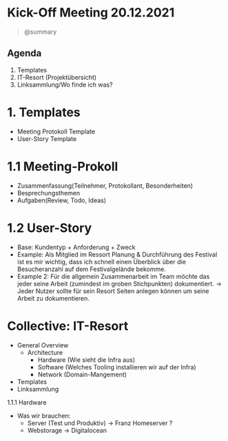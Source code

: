 # Kick-Off Meeting 20.12.2021

> @summary

## Agenda

1. Templates
2. IT-Resort (Projektübersicht)
3. Linksammlung/Wo finde ich was?

# 1. Templates

* Meeting Protokoll Template
* User-Story Template

# 1.1 Meeting-Prokoll

* Zusammenfassung(Teilnehmer, Protokollant, Besonderheiten)
* Besprechungsthemen
* Aufgaben(Review, Todo, Ideas)

# 1.2 User-Story

* Base: Kundentyp + Anforderung + Zweck
* Example: Als Mitglied im Ressort Planung & Durchführung des Festival ist es mir wichtig, dass ich schnell einen Überblick über die Besucheranzahl auf dem Festivalgelände bekomme.
* Example 2: Für die allgemein Zusammenarbeit im Team möchte das jeder seine Arbeit (zumindest im groben Stichpunkten) dokumentiert. -> Jeder Nutzer sollte für sein Resort Seiten anlegen können um seine Arbeit zu dokumentieren.

# Collective: IT-Resort

* General Overview
    * Architecture
        * Hardware (Wie sieht die Infra aus)
        * Software (Welches Tooling installieren wir auf der Infra)
        * Network (Domain-Mangement)
* Templates
* Linksammlung

1.1.1 Hardware

* Was wir brauchen:
    * Server (Test und Produktiv) -> Franz Homeserver ?
    * Webstorage -> Digitalocean